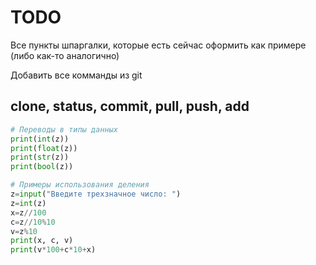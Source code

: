 # TODO 
Все пункты шпаргалки, которые есть сейчас оформить как примере (либо как-то аналогично)

Добавить все комманды из git

clone, status, commit, pull, push, add
---

```python
# Переводы в типы данных
print(int(z))
print(float(z))
print(str(z))
print(bool(z))
```

```python
# Примеры использования деления
z=input("Введите трехзначное число: ")
z=int(z)
x=z//100
c=z//10%10
v=z%10
print(x, c, v)
print(v*100+c*10+x)
```



